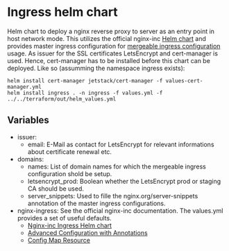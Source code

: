 # Ingress helm chart
Helm chart to deploy a nginx reverse proxy to server as an entry point in host network mode.
This utilizes the official nginx-inc [Helm chart](https://docs.nginx.com/nginx-ingress-controller/installation/installation-with-helm/)
and provides master ingress configuration for [mergeable ingress configuration](https://github.com/nginxinc/kubernetes-ingress/blob/master/examples/mergeable-ingress-types/README.md) usage.
As issuer for the SSL certificates LetsEncrypt and cert-manager is used. Hence, cert-manager has to be installed before this chart can be deployed. Like so (assumming the namespace ingress exists):
```
helm install cert-manager jetstack/cert-manager -f values-cert-manager.yml
helm install ingress . -n ingress -f values.yml -f ../../terraform/out/helm_values.yml
```


## Variables
* issuer:
  * email: E-Mail as contact for LetsEncrypt for relevant informations about certificate renewal etc.
* domains:
  * names: List of domain names for which the mergeable ingress configuration shold be setup.
  * letsencrypt_prod: Boolean whether the LetsEncrypt prod or staging CA should be used.
  * server_snippets: Used to fille the nginx.org/server-snippets annotation of the master ingress configurations.
* nginx-ingress: See the official nginx-inc documentation. The values.yml provides a set of useful defaults.
  * [Nginx-inc Ingress Helm chart](https://docs.nginx.com/nginx-ingress-controller/installation/installation-with-helm/)
  * [Advanced Configuration with Annotations](https://docs.nginx.com/nginx-ingress-controller/configuration/ingress-resources/advanced-configuration-with-annotations/)
  * [Config Map Resource](https://docs.nginx.com/nginx-ingress-controller/configuration/global-configuration/configmap-resource/#listeners)
